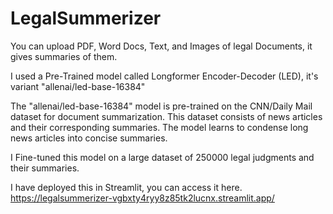 # LegalSummerizer

You can upload PDF, Word Docs, Text, and Images of legal Documents, it gives summaries of them.

I used a Pre-Trained model called Longformer Encoder-Decoder (LED), it's variant "allenai/led-base-16384" 

The "allenai/led-base-16384" model is pre-trained on the CNN/Daily Mail dataset for document summarization. This dataset consists of news articles and their corresponding summaries. The model learns to condense long news articles into concise summaries.

I Fine-tuned this model on a large dataset of 250000 legal judgments and their summaries.

I have deployed this in Streamlit, you can access it here.
https://legalsummerizer-vgbxty4ryy8z85tk2lucnx.streamlit.app/
